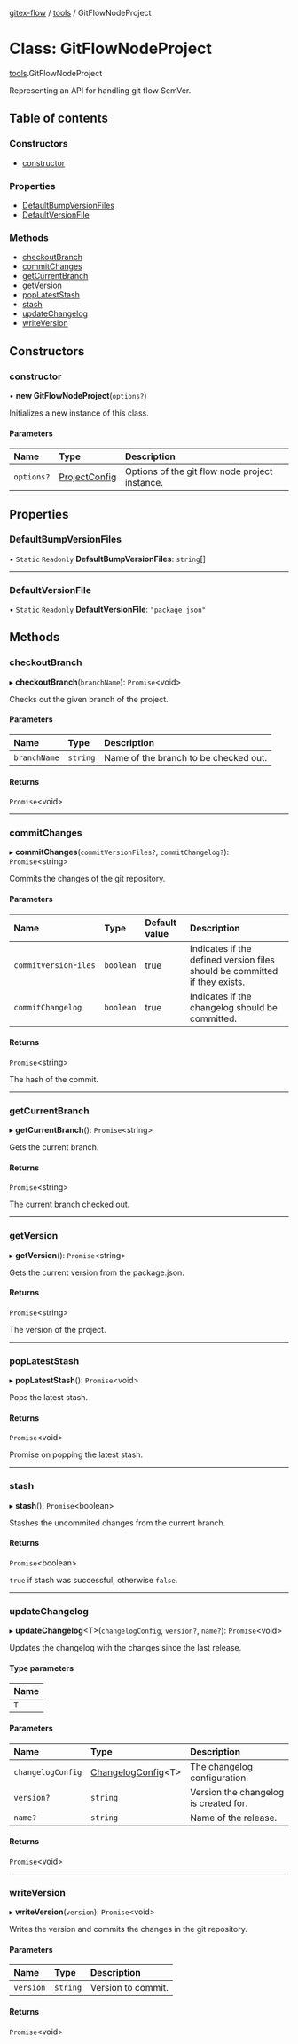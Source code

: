 [gitex-flow](../README.md) / [tools](../modules/tools.md) / GitFlowNodeProject

# Class: GitFlowNodeProject

[tools](../modules/tools.md).GitFlowNodeProject

Representing an API for handling git flow SemVer.

## Table of contents

### Constructors

- [constructor](tools.gitflownodeproject.md#constructor)

### Properties

- [DefaultBumpVersionFiles](tools.gitflownodeproject.md#defaultbumpversionfiles)
- [DefaultVersionFile](tools.gitflownodeproject.md#defaultversionfile)

### Methods

- [checkoutBranch](tools.gitflownodeproject.md#checkoutbranch)
- [commitChanges](tools.gitflownodeproject.md#commitchanges)
- [getCurrentBranch](tools.gitflownodeproject.md#getcurrentbranch)
- [getVersion](tools.gitflownodeproject.md#getversion)
- [popLatestStash](tools.gitflownodeproject.md#poplateststash)
- [stash](tools.gitflownodeproject.md#stash)
- [updateChangelog](tools.gitflownodeproject.md#updatechangelog)
- [writeVersion](tools.gitflownodeproject.md#writeversion)

## Constructors

### constructor

• **new GitFlowNodeProject**(`options?`)

Initializes a new instance of this class.

#### Parameters

| Name | Type | Description |
| :------ | :------ | :------ |
| `options?` | [ProjectConfig](../interfaces/configs.projectconfig.md) | Options of the git flow node project instance. |

## Properties

### DefaultBumpVersionFiles

▪ `Static` `Readonly` **DefaultBumpVersionFiles**: `string`[]

___

### DefaultVersionFile

▪ `Static` `Readonly` **DefaultVersionFile**: ``"package.json"``

## Methods

### checkoutBranch

▸ **checkoutBranch**(`branchName`): `Promise`<void\>

Checks out the given branch of the project.

#### Parameters

| Name | Type | Description |
| :------ | :------ | :------ |
| `branchName` | `string` | Name of the branch to be checked out. |

#### Returns

`Promise`<void\>

___

### commitChanges

▸ **commitChanges**(`commitVersionFiles?`, `commitChangelog?`): `Promise`<string\>

Commits the changes of the git repository.

#### Parameters

| Name | Type | Default value | Description |
| :------ | :------ | :------ | :------ |
| `commitVersionFiles` | `boolean` | true | Indicates if the defined version files should be committed if they exists. |
| `commitChangelog` | `boolean` | true | Indicates if the changelog should be committed. |

#### Returns

`Promise`<string\>

The hash of the commit.

___

### getCurrentBranch

▸ **getCurrentBranch**(): `Promise`<string\>

Gets the current branch.

#### Returns

`Promise`<string\>

The current branch checked out.

___

### getVersion

▸ **getVersion**(): `Promise`<string\>

Gets the current version from the package.json.

#### Returns

`Promise`<string\>

The version of the project.

___

### popLatestStash

▸ **popLatestStash**(): `Promise`<void\>

Pops the latest stash.

#### Returns

`Promise`<void\>

Promise on popping the latest stash.

___

### stash

▸ **stash**(): `Promise`<boolean\>

Stashes the uncommited changes from the current branch.

#### Returns

`Promise`<boolean\>

`true` if stash was successful, otherwise `false`.

___

### updateChangelog

▸ **updateChangelog**<T\>(`changelogConfig`, `version?`, `name?`): `Promise`<void\>

Updates the changelog with the changes since the last release.

#### Type parameters

| Name |
| :------ |
| `T` |

#### Parameters

| Name | Type | Description |
| :------ | :------ | :------ |
| `changelogConfig` | [ChangelogConfig](../modules/configs.md#changelogconfig)<T\> | The changelog configuration. |
| `version?` | `string` | Version the changelog is created for. |
| `name?` | `string` | Name of the release. |

#### Returns

`Promise`<void\>

___

### writeVersion

▸ **writeVersion**(`version`): `Promise`<void\>

 Writes the version and commits the changes in the git repository.

#### Parameters

| Name | Type | Description |
| :------ | :------ | :------ |
| `version` | `string` | Version to commit. |

#### Returns

`Promise`<void\>
